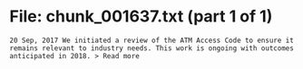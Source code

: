 ﻿# File: chunk_001637.txt (part 1 of 1)
```
20 Sep, 2017 We initiated a review of the ATM Access Code to ensure it remains relevant to industry needs. This work is ongoing with outcomes anticipated in 2018. > Read more
```

